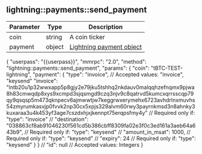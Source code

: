## lightning\:\:payments\:\:send_payment

| Parameter  | Type    | Description |
|------------|---------|-------------|
| coin       | string  | A coin ticker                           |
| payment    | object  | [Lightning payment object](/basic-docs/atomicdex/common-structures.html#Lightning_payment)  |


{
    "userpass": "{{userpass}}",
    "mmrpc": "2.0",
    "method": "lightning::payments::send_payment",
    "params": {
        "coin": "tBTC-TEST-lightning",
        "payment": {
            "type": "invoice", // Accepted values: "invoice", "keysend"
            "invoice": "lntb20u1p32wwxapp5p8gjy2e79jku5tshhq2nkdauv0malqqhzefnqmx9pjwa8h83cmwqdp8xys9xcmpd3sjqsmgd9czq3njv9c8qatrvd5kumcxqrrsscqp79qy9qsqsp5m473qknpecv6ajmwwtjw7keggrwxerymehx6723avhdrlnxmuvhs54zmyrumkasvjp0fvvk2np30cx5xpjs329alvm60rwy3payrnkmsd3n8ahnky3kuxaraa3u4k453yf3age7cszdxhjxjkennpt75erqpsfmy4y" // Required only if: "type": "invoice"
            // "destination": "038863cf8ab91046230f561cd5b386cbff8309fa02e3f0c3ed161a3aeb64a643b9", // Required only if: "type": "keysend"
            // "amount_in_msat": 1000, // Required only if: "type": "keysend"
            // "expiry": 24 // Required only if: "type": "keysend"
        }
    }
    // "id": null // Accepted values: Integers
}